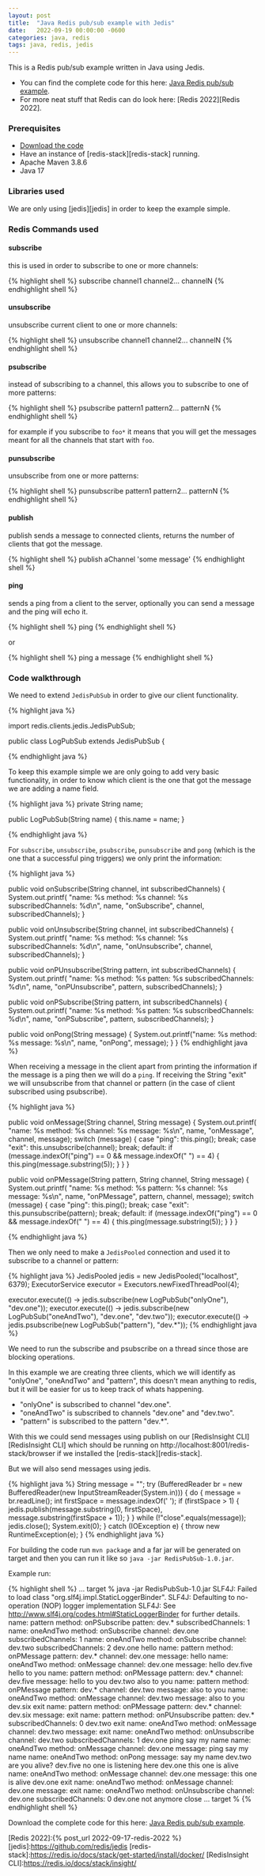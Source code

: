 ```yaml
---
layout: post
title:  "Java Redis pub/sub example with Jedis"
date:   2022-09-19 00:00:00 -0600
categories: java, redis
tags: java, redis, jedis
---
```


This is a Redis pub/sub example written in Java using Jedis.

- You can find the complete code for this here: [Java Redis pub/sub example][Java Redis pub/sub example].
- For more neat stuff that Redis can do look here: [Redis 2022][Redis 2022].

### Prerequisites

- [Download the code][Java Redis pub/sub example]
- Have an instance of [redis-stack][redis-stack] running.
- Apache Maven 3.8.6
- Java 17

### Libraries used

We are only using [jedis][jedis] in order to keep the example simple.

### Redis Commands used

#### subscribe

this is used in order to subscribe to one or more channels:

{% highlight shell %}
subscribe channel1 channel2... channelN
{% endhighlight shell %}

#### unsubscribe

unsubscribe current client to one or more channels:

{% highlight shell %}
unsubscribe channel1 channel2... channelN
{% endhighlight shell %}

#### psubscribe

instead of subscribing to a channel, this allows you to subscribe to one of more patterns:

{% highlight shell %}
psubscribe pattern1 pattern2... patternN
{% endhighlight shell %}

for example if you subscribe to `foo*` it means that you will get the messages meant for all the channels that start with `foo`.

#### punsubscribe

unsubscribe from one or more patterns:

{% highlight shell %}
punsubscribe pattern1 pattern2... patternN
{% endhighlight shell %}

#### publish

publish sends a message to connected clients, returns the number of clients that got the message.

{% highlight shell %}
publish aChannel 'some message'
{% endhighlight shell %}

#### ping

sends a ping from a client to the server, optionally you can send a message and the ping will echo it.

{% highlight shell %}
ping
{% endhighlight shell %}

or

{% highlight shell %}
ping a message
{% endhighlight shell %}

### Code walkthrough

We need to extend `JedisPubSub` in order to give our client functionality.

{% highlight java %}

import redis.clients.jedis.JedisPubSub;

public class LogPubSub extends JedisPubSub {

{% endhighlight java %}


To keep this example simple we are only going to add very basic functionality, in order to know which client is the one that got the message we are adding a name field.

{% highlight java %}
  private String name;

  public LogPubSub(String name) {
    this.name = name;
  }

{% endhighlight java %}

For `subscribe`, `unsubscribe`, `psubscribe`, `punsubscribe` and `pong` (which is the one that a successful ping triggers) we only print the information:

{% highlight java %}

  public void onSubscribe(String channel, int subscribedChannels) {
    System.out.printf(
        "name: %s method: %s channel: %s subscribedChannels: %d\n",
        name, "onSubscribe", channel, subscribedChannels);
  }

  public void onUnsubscribe(String channel, int subscribedChannels) {
    System.out.printf(
        "name: %s method: %s channel: %s subscribedChannels: %d\n",
        name, "onUnsubscribe", channel, subscribedChannels);
  }

  public void onPUnsubscribe(String pattern, int subscribedChannels) {
    System.out.printf(
        "name: %s method: %s patten: %s subscribedChannels: %d\n",
        name, "onPUnsubscribe", pattern, subscribedChannels);
  }

  public void onPSubscribe(String pattern, int subscribedChannels) {
    System.out.printf(
        "name: %s method: %s patten: %s subscribedChannels: %d\n",
        name, "onPSubscribe", pattern, subscribedChannels);
  }

  public void onPong(String message) {
    System.out.printf("name: %s method: %s message: %s\n", name, "onPong", message);
  }
}
{% endhighlight java %}

When receiving a message in the client apart from printing the information if the message is a ping then we will do a `ping`.
If receiving the String "exit" we will unsubscribe from that channel or pattern (in the case of client subscribed using psubscribe).

{% highlight java %}

  public void onMessage(String channel, String message) {
    System.out.printf(
        "name: %s method: %s channel: %s message: %s\n", name, "onMessage", channel, message);
    switch (message) {
      case "ping":
        this.ping();
        break;
      case "exit":
        this.unsubscribe(channel);
        break;
      default:
        if (message.indexOf("ping") == 0 && message.indexOf(" ") == 4) {
          this.ping(message.substring(5));
        }
    }
  }

  public void onPMessage(String pattern, String channel, String message) {
    System.out.printf(
        "name: %s method: %s pattern: %s channel: %s message: %s\n",
        name, "onPMessage", pattern, channel, message);
    switch (message) {
      case "ping":
        this.ping();
        break;
      case "exit":
        this.punsubscribe(pattern);
        break;
      default:
        if (message.indexOf("ping") == 0 && message.indexOf(" ") == 4) {
          this.ping(message.substring(5));
        }
    }
  }

{% endhighlight java %}

Then we only need to make a `JedisPooled` connection and used it to subscribe to a channel or pattern:

{% highlight java %}
JedisPooled jedis = new JedisPooled("localhost", 6379);
ExecutorService executor = Executors.newFixedThreadPool(4);

executor.execute(() -> jedis.subscribe(new LogPubSub("onlyOne"), "dev.one"));
executor.execute(() -> jedis.subscribe(new LogPubSub("oneAndTwo"), "dev.one", "dev.two"));
executor.execute(() -> jedis.psubscribe(new LogPubSub("pattern"), "dev.*"));
{% endhighlight java %}

We need to run the subscribe and psubscribe on a thread since those are blocking operations.

In this example we are creating three clients, which we will identify as "onlyOne", "oneAndTwo" and "pattern", this doesn't mean anything to redis, but it will be easier for us to keep track of whats happening.  

- "onlyOne" is subscribed to channel "dev.one".
- "oneAndTwo" is subscribed to channels "dev.one" and "dev.two".
- "pattern" is subscribed to the pattern "dev.*".

With this we could send messages using publish on our [RedisInsight CLI][RedisInsight CLI] which should be running on http://localhost:8001/redis-stack/browser if we installed the [redis-stack][redis-stack].

But we will also send messages using jedis.

{% highlight java %}
String message = "";
try (BufferedReader br = new BufferedReader(new InputStreamReader(System.in))) {
  do {
    message = br.readLine();
    int firstSpace = message.indexOf(' ');
    if (firstSpace > 1) {
      jedis.publish(message.substring(0, firstSpace), message.substring(firstSpace + 1));
    }
  } while (!"close".equals(message));
  jedis.close();
  System.exit(0);
} catch (IOException e) {
  throw new RuntimeException(e);
}
{% endhighlight java %}

For building the code run `mvn package` and a far jar will be generated on target and then you can run it like so `java -jar RedisPubSub-1.0.jar`.

Example run:

{% highlight shell %}
... target % java -jar RedisPubSub-1.0.jar
SLF4J: Failed to load class "org.slf4j.impl.StaticLoggerBinder".
SLF4J: Defaulting to no-operation (NOP) logger implementation
SLF4J: See http://www.slf4j.org/codes.html#StaticLoggerBinder for further details.
name: pattern method: onPSubscribe patten: dev.* subscribedChannels: 1
name: oneAndTwo method: onSubscribe channel: dev.one subscribedChannels: 1
name: oneAndTwo method: onSubscribe channel: dev.two subscribedChannels: 2
dev.one hello
name: pattern method: onPMessage pattern: dev.* channel: dev.one message: hello
name: oneAndTwo method: onMessage channel: dev.one message: hello
dev.five hello to you
name: pattern method: onPMessage pattern: dev.* channel: dev.five message: hello to you
dev.two also to you
name: pattern method: onPMessage pattern: dev.* channel: dev.two message: also to you
name: oneAndTwo method: onMessage channel: dev.two message: also to you
dev.six exit
name: pattern method: onPMessage pattern: dev.* channel: dev.six message: exit
name: pattern method: onPUnsubscribe patten: dev.* subscribedChannels: 0
dev.two exit
name: oneAndTwo method: onMessage channel: dev.two message: exit
name: oneAndTwo method: onUnsubscribe channel: dev.two subscribedChannels: 1
dev.one ping say my name
name: oneAndTwo method: onMessage channel: dev.one message: ping say my name
name: oneAndTwo method: onPong message: say my name
dev.two are you alive?
dev.five no one is listening here
dev.one this one is alive
name: oneAndTwo method: onMessage channel: dev.one message: this one is alive
dev.one exit
name: oneAndTwo method: onMessage channel: dev.one message: exit
name: oneAndTwo method: onUnsubscribe channel: dev.one subscribedChannels: 0
dev.one not anymore
close
... target %
{% endhighlight shell %}

Download the complete code for this here: [Java Redis pub/sub example][Java Redis pub/sub example].

[Java Redis pub/sub example]:https://github.com/jsedano/examples/tree/main/redis-pub-sub
[Redis 2022]:{% post_url 2022-09-17-redis-2022 %}
[jedis]:https://github.com/redis/jedis
[redis-stack]:https://redis.io/docs/stack/get-started/install/docker/
[RedisInsight CLI]:https://redis.io/docs/stack/insight/
